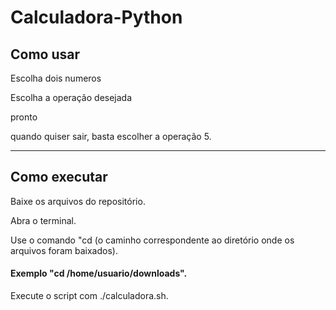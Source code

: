 # Calculadora-Python
## Como usar 

Escolha dois numeros

Escolha a operação desejada

pronto

quando quiser sair, basta escolher a operação 5.

__________________________________________________

## Como executar 

Baixe os arquivos do repositório.

Abra o terminal.

Use o comando "cd (o caminho correspondente ao diretório onde os arquivos foram baixados).

#### Exemplo "cd /home/usuario/downloads".

Execute o script com ./calculadora.sh.


